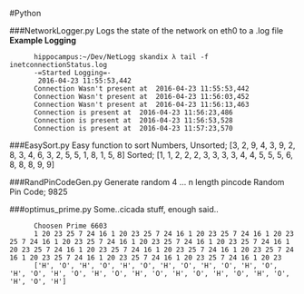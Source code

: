 #Python

###NetworkLogger.py
Logs the state of the network on eth0 to a .log file
__Example Logging__

          hippocampus:~/Dev/NetLogg skandix λ tail -f inetconnectionStatus.log 
          -=Started Logging=- 
           2016-04-23 11:55:53,442
          Connection Wasn't present at  2016-04-23 11:55:53,442
          Connection Wasn't present at  2016-04-23 11:56:03,452
          Connection Wasn't present at  2016-04-23 11:56:13,463
          Connection is present at  2016-04-23 11:56:23,486
          Connection is present at  2016-04-23 11:56:53,528
          Connection is present at  2016-04-23 11:57:23,570

###EasySort.py
Easy function to sort Numbers, 
          Unsorted;  [3, 2, 9, 4, 3, 9, 2, 8, 3, 4, 6, 3, 2, 5, 5, 1, 8, 1, 5, 8]
          Sorted;  [1, 1, 2, 2, 2, 3, 3, 3, 3, 4, 4, 5, 5, 5, 6, 8, 8, 8, 9, 9]

###RandPinCodeGen.py
Generate random 4 ... n length pincode
          Random Pin Code;  9825
          
###optimus_prime.py
Some..cicada stuff, enough said..

          Choosen Prime 6603 
          1 20 23 25 7 24 16 1 20 23 25 7 24 16 1 20 23 25 7 24 16 1 20 23 25 7 24 16 1 20 23 25 7 24 16 1 20 23 25 7 24 16 1 20 23 25 7 24 16 1 20 23 25 7 24 16 1 20 23 25 7 24 16 1 20 23 25 7 24 16 1 20 23 25 7 24 16 1 20 23 25 7 24 16 1 20 23 25 7 24 16 1 20 23 25 7 24 16 1 20 23 
          ['H', 'O', 'H', 'O', 'H', 'O', 'H', 'O', 'H', 'O', 'H', 'O', 'H', 'O', 'H', 'O', 'H', 'O', 'H', 'O', 'H', 'O', 'H', 'O', 'H', 'O', 'H', 'O', 'H']

